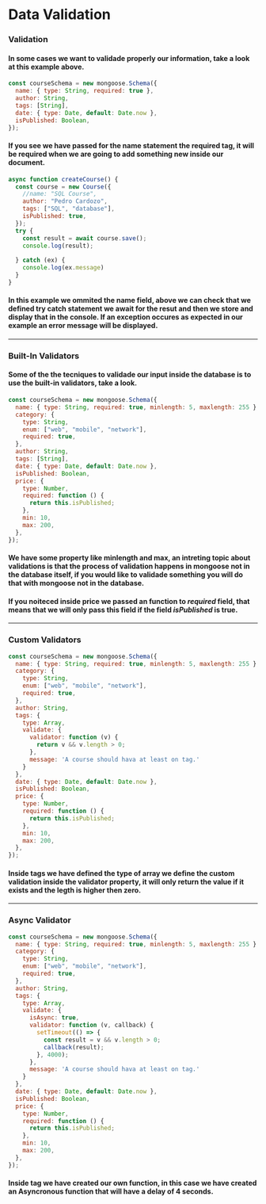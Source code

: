 # Data Validation

### Validation

#### In some cases we want to validade properly our information, take a look at this example above.

```javascript
const courseSchema = new mongoose.Schema({
  name: { type: String, required: true },
  author: String,
  tags: [String],
  date: { type: Date, default: Date.now },
  isPublished: Boolean,
});
```

#### If you see we have passed for the name statement the required tag, it will be required when we are going to add something new inside our document.

```javascript
async function createCourse() {
  const course = new Course({
    //name: "SQL Course",
    author: "Pedro Cardozo",
    tags: ["SQL", "database"],
    isPublished: true,
  });
  try {
    const result = await course.save();
    console.log(result);
    
  } catch (ex) {
    console.log(ex.message)
  }
}
```

#### In this example we ommited the name field, above we can check that we defined try catch statement we await for the resut and then we store and display that in the console. If an exception occures as expected in our example an error message will be displayed.


----

### Built-In Validators

#### Some of the the tecniques to validade our input inside the database is to use the built-in validators, take a look.

```javascript
const courseSchema = new mongoose.Schema({
  name: { type: String, required: true, minlength: 5, maxlength: 255 },
  category: {
    type: String,
    enum: ["web", "mobile", "network"],
    required: true,
  },
  author: String,
  tags: [String],
  date: { type: Date, default: Date.now },
  isPublished: Boolean,
  price: {
    type: Number,
    required: function () {
      return this.isPublished;
    },
    min: 10,
    max: 200,
  },
});
```

#### We have some property like minlength and max, an intreting topic about validations is that the process of validation happens in mongoose not in the database itself, if you would like to validade something you will do that with mongoose not in the database.


#### If you noiteced inside price we passed an function to *required* field, that means that we will only pass this field if the field *isPublished* is true.

----

### Custom Validators

```javascript
const courseSchema = new mongoose.Schema({
  name: { type: String, required: true, minlength: 5, maxlength: 255 },
  category: {
    type: String,
    enum: ["web", "mobile", "network"],
    required: true,
  },
  author: String,
  tags: {
    type: Array,
    validate: {
      validator: function (v) {
        return v && v.length > 0;
      },
      message: 'A course should hava at least on tag.'
    }
  },
  date: { type: Date, default: Date.now },
  isPublished: Boolean,
  price: {
    type: Number,
    required: function () {
      return this.isPublished;
    },
    min: 10,
    max: 200,
  },
});
```

#### Inside tags we have defined the type of array we define the custom validation inside the validator property, it will only return the value if it exists and the legth is higher then zero.

----

### Async Validator

```javascript
const courseSchema = new mongoose.Schema({
  name: { type: String, required: true, minlength: 5, maxlength: 255 },
  category: {
    type: String,
    enum: ["web", "mobile", "network"],
    required: true,
  },
  author: String,
  tags: {
    type: Array,
    validate: {
      isAsync: true,
      validator: function (v, callback) {
        setTimeout(() => {
          const result = v && v.length > 0;
          callback(result);
        }, 4000);
      },
      message: 'A course should hava at least on tag.'
    }
  },
  date: { type: Date, default: Date.now },
  isPublished: Boolean,
  price: {
    type: Number,
    required: function () {
      return this.isPublished;
    },
    min: 10,
    max: 200,
  },
});
```

#### Inside tag we have created our own function, in this case we have created an Asyncronous function that will have a delay of 4 seconds.